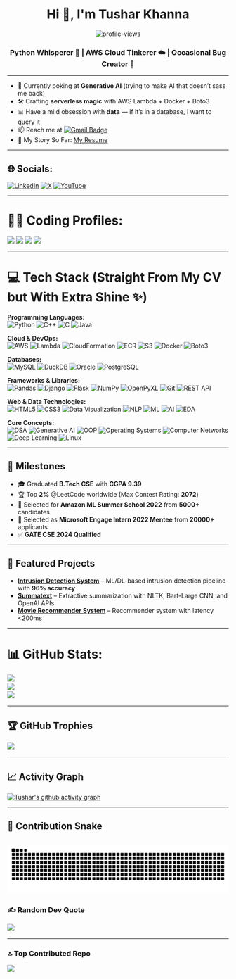 <h1 align="center">Hi 👋, I'm Tushar Khanna</h1>
<p align="center">
  <img src="https://komarev.com/ghpvc/?username=tusharkhanna575&label=Profile%20views&color=0e75b6&style=plastic&base=13843" alt="profile-views" />
</p>
<h3 align="center">Python Whisperer 🐍 | AWS Cloud Tinkerer ☁️ | Occasional Bug Creator 🐞</h3>

---

- 🌱 Currently poking at **Generative AI** (trying to make AI that doesn’t sass me back)  
- 🛠 Crafting **serverless magic** with AWS Lambda + Docker + Boto3  
- 📊 Have a mild obsession with **data** — if it’s in a database, I want to query it  
- 📫 Reach me at [![Gmail Badge](https://img.shields.io/badge/-khanna.tushar5112@gmail.com-c14438?style=flat-square&logo=Gmail&logoColor=white)](mailto:khanna.tushar5112@gmail.com)  
- 📄 My Story So Far: [My Resume](https://drive.google.com/file/d/13JBjZ1LEUUA8TBFKQ_rrJKzQm2-5M9gp/view)  

---

## 🌐 Socials:
[![LinkedIn](https://img.shields.io/badge/LinkedIn-%230077B5.svg?logo=linkedin&logoColor=white)](https://linkedin.com/in/tusharkhanna575) 
[![X](https://img.shields.io/badge/Twitter-black.svg?logo=X&logoColor=white)](https://x.com/tusharkhanna575) 
[![YouTube](https://img.shields.io/badge/YouTube-%23FF0000.svg?logo=YouTube&logoColor=white)](https://youtube.com/@tusharkhanna575) 

---

# 🧑‍💻 Coding Profiles:
<a href="https://www.leetcode.com/tusharkhanna575"><img src="https://img.shields.io/badge/LeetCode-FFA116?style=for-the-badge&logo=leetcode&logoColor=white" /></a>
<a href="https://www.hackerearth.com/@tusharkhanna575"><img src="https://img.shields.io/badge/HackerEarth-2C3454?style=for-the-badge&logo=hackerearth&logoColor=blue" /></a>
<a href="https://auth.geeksforgeeks.org/user/tusharkhanna5112"><img src="https://img.shields.io/badge/GeeksforGeeks-2F8D46?style=for-the-badge&logo=geeksforgeeks&logoColor=white" /></a>
<a href="https://www.hackerrank.com/profile/tusharkhanna575"><img src="https://img.shields.io/badge/-Hackerrank-2EC866?style=for-the-badge&logo=HackerRank&logoColor=white"/> </a>

---

# 💻 Tech Stack (Straight From My CV but With Extra Shine ✨)
**Programming Languages:**  
![Python](https://img.shields.io/badge/Python-3776AB?style=for-the-badge&logo=python&logoColor=white) ![C++](https://img.shields.io/badge/C++-00599C?style=for-the-badge&logo=cplusplus&logoColor=white) ![C](https://img.shields.io/badge/C-00599C?style=for-the-badge&logo=c&logoColor=white) ![Java](https://img.shields.io/badge/Java-ED8B00?style=for-the-badge&logo=openjdk&logoColor=white)  

**Cloud & DevOps:**  
![AWS](https://img.shields.io/badge/AWS-232F3E?style=for-the-badge&logo=amazonaws&logoColor=white) ![Lambda](https://img.shields.io/badge/AWS%20Lambda-FF9900?style=for-the-badge&logo=awslambda&logoColor=white) ![CloudFormation](https://img.shields.io/badge/CloudFormation-FF4F8B?style=for-the-badge&logo=amazonaws&logoColor=white) ![ECR](https://img.shields.io/badge/AWS%20ECR-FF9900?style=for-the-badge&logo=amazonaws&logoColor=white) ![S3](https://img.shields.io/badge/Amazon%20S3-569A31?style=for-the-badge&logo=amazons3&logoColor=white) ![Docker](https://img.shields.io/badge/Docker-0db7ed?style=for-the-badge&logo=docker&logoColor=white) ![Boto3](https://img.shields.io/badge/Boto3-FF9900?style=for-the-badge&logo=amazonaws&logoColor=white)  

**Databases:**  
![MySQL](https://img.shields.io/badge/MySQL-005C84?style=for-the-badge&logo=mysql&logoColor=white) ![DuckDB](https://img.shields.io/badge/DuckDB-FFF000?style=for-the-badge&logo=duckdb&logoColor=black) ![Oracle](https://img.shields.io/badge/Oracle-F80000?style=for-the-badge&logo=oracle&logoColor=white) ![PostgreSQL](https://img.shields.io/badge/PostgreSQL-31648C?style=for-the-badge&logo=postgresql&logoColor=white)  

**Frameworks & Libraries:**  
![Pandas](https://img.shields.io/badge/Pandas-150458?style=for-the-badge&logo=pandas&logoColor=white) ![Django](https://img.shields.io/badge/Django-092E20?style=for-the-badge&logo=django&logoColor=white) ![Flask](https://img.shields.io/badge/Flask-000000?style=for-the-badge&logo=flask&logoColor=white) ![NumPy](https://img.shields.io/badge/Numpy-013243?style=for-the-badge&logo=numpy&logoColor=white) ![OpenPyXL](https://img.shields.io/badge/OpenPyXL-FFD43B?style=for-the-badge&logo=python&logoColor=black) ![Git](https://img.shields.io/badge/Git-F05033?style=for-the-badge&logo=git&logoColor=white) ![REST API](https://img.shields.io/badge/REST%20APIs-02569B?style=for-the-badge&logo=api&logoColor=white)  

**Web & Data Technologies:**  
![HTML5](https://img.shields.io/badge/HTML5-E34F26?style=for-the-badge&logo=html5&logoColor=white) ![CSS3](https://img.shields.io/badge/CSS3-1572B6?style=for-the-badge&logo=css3&logoColor=white) ![Data Visualization](https://img.shields.io/badge/Data%20Viz-4B0082?style=for-the-badge&logo=plotly&logoColor=white) ![NLP](https://img.shields.io/badge/NLP-008080?style=for-the-badge&logo=python&logoColor=white) ![ML](https://img.shields.io/badge/Machine%20Learning-102230?style=for-the-badge&logo=scikit-learn&logoColor=white) ![AI](https://img.shields.io/badge/AI-FF4500?style=for-the-badge&logo=openai&logoColor=white) ![EDA](https://img.shields.io/badge/EDA-6495ED?style=for-the-badge&logo=python&logoColor=white)  

**Core Concepts:**  
![DSA](https://img.shields.io/badge/DSA-FF6347?style=for-the-badge&logo=python&logoColor=white) ![Generative AI](https://img.shields.io/badge/Generative%20AI-8A2BE2?style=for-the-badge&logo=openai&logoColor=white) ![OOP](https://img.shields.io/badge/OOP-800000?style=for-the-badge&logo=java&logoColor=white) ![Operating Systems](https://img.shields.io/badge/OS-4682B4?style=for-the-badge&logo=linux&logoColor=white) ![Computer Networks](https://img.shields.io/badge/Computer%20Networks-2E8B57?style=for-the-badge&logo=cisco&logoColor=white) ![Deep Learning](https://img.shields.io/badge/Deep%20Learning-00008B?style=for-the-badge&logo=pytorch&logoColor=white) ![Linux](https://img.shields.io/badge/Linux-000000?style=for-the-badge&logo=linux&logoColor=white)  

---

## 🎯 Milestones
- 🎓 Graduated **B.Tech CSE** with **CGPA 9.39**  
- 🏆 Top **2%** @LeetCode worldwide (Max Contest Rating: **2072**)  
- 📜 Selected for **Amazon ML Summer School 2022** from **5000+** candidates  
- 🤝 Selected as **Microsoft Engage Intern 2022 Mentee** from **20000+** applicants  
- ✅ **GATE CSE 2024 Qualified**  

---

## 📂 Featured Projects
- **[Intrusion Detection System](https://github.com/tusharkhanna575/Intrusion-Detection-System)** – ML/DL-based intrusion detection pipeline with **96% accuracy**  
- **[Summatext](https://github.com/tusharkhanna575/SummaText)** – Extractive summarization with NLTK, Bart-Large CNN, and OpenAI APIs  
- **[Movie Recommender System](https://github.com/tusharkhanna575/MS-Engage-2022)** – Recommender system with latency <200ms  

---

# 📊 GitHub Stats:
![](https://github-readme-stats.vercel.app/api?username=tusharkhanna575&theme=dark&hide_border=false&include_all_commits=true&count_private=true)<br/>
![](https://github-readme-streak-stats.herokuapp.com/?user=tusharkhanna575&theme=dark&hide_border=false)<br/>
![](https://github-readme-stats.vercel.app/api/top-langs/?username=tusharkhanna575&theme=dark&hide_border=false&layout=compact)

---

## 🏆 GitHub Trophies
![](https://github-profile-trophy.vercel.app/?username=tusharkhanna575&theme=darkhub&no-frame=false&no-bg=true&margin-w=4)

---

## 📈 Activity Graph
[![Tushar's github activity graph](https://github-readme-activity-graph.vercel.app/graph?username=tusharkhanna575&bg_color=0d1117&color=5bcdec&line=5bcdec&point=ffffff&area=true&hide_border=true)](https://github.com/ashutosh00710/github-readme-activity-graph)

---

## 🐍 Contribution Snake
![](https://github.com/tusharkhanna575/tusharkhanna575/blob/main/github-contribution-grid-snake.svg)
---

### ✍️ Random Dev Quote
![](https://quotes-github-readme.vercel.app/api?type=horizontal&theme=dark)

---

### 🔝 Top Contributed Repo
![](https://github-contributor-stats.vercel.app/api?username=tusharkhanna575&limit=5&theme=dark&combine_all_yearly_contributions=true)


